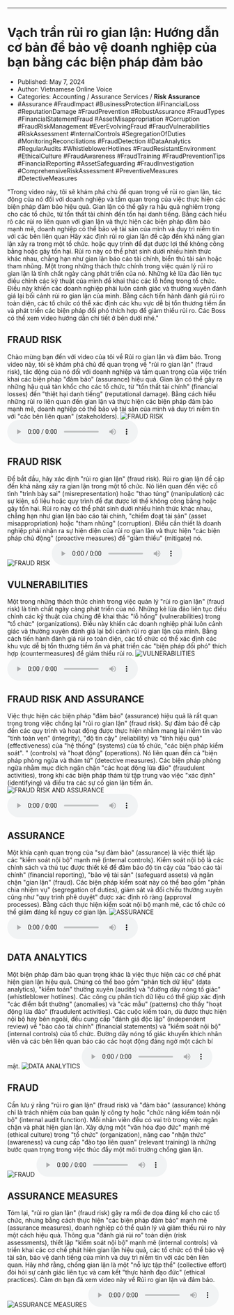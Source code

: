 
---

# Vạch trần rủi ro gian lận: Hướng dẫn cơ bản để bảo vệ doanh nghiệp của bạn bằng các biện pháp đảm bảo

- Published: May 7, 2024
- Author: Vietnamese Online Voice
- Categories: Accounting / Assurance Services / **Risk Assurance**
- #Assurance #FraudImpact #BusinessProtection #FinancialLoss #ReputationDamage #FraudPrevention #RobustAssurance #FraudTypes #FinancialStatementFraud #AssetMisappropriation #Corruption #FraudRiskManagement #EverEvolvingFraud #FraudVulnerabilities #RiskAssessment #InternalControls #SegregationOfDuties #MonitoringReconciliations #FraudDetection #DataAnalytics #RegularAudits #WhistleblowerHotlines #FraudResistantEnvironment #EthicalCulture #FraudAwareness #FraudTraining #FraudPreventionTips #FinancialReporting #AssetSafeguarding #FraudInvestigation #ComprehensiveRiskAssessment #PreventiveMeasures #DetectiveMeasures

"Trong video này, tôi sẽ khám phá chủ đề quan trọng về rủi ro gian lận, tác động của nó đối với doanh nghiệp và tầm quan trọng của việc thực hiện các biện pháp đảm bảo hiệu quả. Gian lận có thể gây ra hậu quả nghiêm trọng cho các tổ chức, từ tổn thất tài chính đến tổn hại danh tiếng. Bằng cách hiểu rõ các rủi ro liên quan với gian lận và thực hiện các biện pháp đảm bảo mạnh mẽ, doanh nghiệp có thể bảo vệ tài sản của mình và duy trì niềm tin với các bên liên quan Hãy xác định rủi ro gian lận đề cập đến khả năng gian lận xảy ra trong một tổ chức. hoặc quy trình để đạt được lợi thế không công bằng hoặc gây tổn hại. Rủi ro này có thể phát sinh dưới nhiều hình thức khác nhau, chẳng hạn như gian lận báo cáo tài chính, biển thủ tài sản hoặc tham nhũng. Một trong những thách thức chính trong việc quản lý rủi ro gian lận là tính chất ngày càng phát triển của nó. Những kẻ lừa đảo liên tục điều chỉnh các kỹ thuật của mình để khai thác các lỗ hổng trong tổ chức. Điều này khiến các doanh nghiệp phải luôn cảnh giác và thường xuyên đánh giá lại bối cảnh rủi ro gian lận của mình. Bằng cách tiến hành đánh giá rủi ro toàn diện, các tổ chức có thể xác định các khu vực dễ bị tổn thương tiềm ẩn và phát triển các biện pháp đối phó thích hợp để giảm thiểu rủi ro. Các Boss có thể xem video hướng dẫn chi tiết ở bên dưới nhé."


## FRAUD RISK

Chào mừng bạn đến với video của tôi về Rủi ro gian lận và đảm bảo. Trong video này, tôi sẽ khám phá chủ đề quan trọng về "rủi ro gian lận" (fraud risk), tác động của nó đối với doanh nghiệp và tầm quan trọng của việc triển khai các biện pháp "đảm bảo" (assurance) hiệu quả. Gian lận có thể gây ra những hậu quả tàn khốc cho các tổ chức, từ "tổn thất tài chính" (financial losses) đến "thiệt hại danh tiếng" (reputational damage). Bằng cách hiểu những rủi ro liên quan đến gian lận và thực hiện các biện pháp đảm bảo mạnh mẽ, doanh nghiệp có thể bảo vệ tài sản của mình và duy trì niềm tin với "các bên liên quan" (stakeholders).
![FRAUD RISK](https://http-archiver-apis-production-80.schnworks.com/storage/images/transitions/2024-05-07/transition--14174388705-Montserrat-Regular-7B1FA2.jpg)
<audio controls>
    <source src="https://http-archiver-apis-production-80.schnworks.com/storage/storage/audio/file-2038519909.mp3" type="audio/mpeg">
</audio>



## FRAUD RISK

Để bắt đầu, hãy xác định "rủi ro gian lận" (fraud risk). Rủi ro gian lận đề cập đến khả năng xảy ra gian lận trong một tổ chức. Nó liên quan đến việc cố tình "trình bày sai" (misrepresentation) hoặc "thao túng" (manipulation) các sự kiện, số liệu hoặc quy trình để đạt được lợi thế không công bằng hoặc gây tổn hại. Rủi ro này có thể phát sinh dưới nhiều hình thức khác nhau, chẳng hạn như gian lận báo cáo tài chính, "chiếm đoạt tài sản" (asset misappropriation) hoặc "tham nhũng" (corruption). Điều cần thiết là doanh nghiệp phải nhận ra sự hiện diện của rủi ro gian lận và thực hiện "các biện pháp chủ động" (proactive measures) để "giảm thiểu" (mitigate) nó.
![FRAUD RISK](https://http-archiver-apis-production-80.schnworks.com/storage/images/transitions/2024-05-07/transition--6885654233-Montserrat-SemiBold-673AB7.jpg)
<audio controls>
    <source src="https://http-archiver-apis-production-80.schnworks.com/storage/storage/audio/file-24510888856.mp3" type="audio/mpeg">
</audio>



## VULNERABILITIES

Một trong những thách thức chính trong việc quản lý "rủi ro gian lận" (fraud risk) là tính chất ngày càng phát triển của nó. Những kẻ lừa đảo liên tục điều chỉnh các kỹ thuật của chúng để khai thác "lỗ hổng" (vulnerabilities) trong "tổ chức" (organizations). Điều này khiến các doanh nghiệp phải luôn cảnh giác và thường xuyên đánh giá lại bối cảnh rủi ro gian lận của mình. Bằng cách tiến hành đánh giá rủi ro toàn diện, các tổ chức có thể xác định các khu vực dễ bị tổn thương tiềm ẩn và phát triển các "biện pháp đối phó" thích hợp (countermeasures) để giảm thiểu rủi ro.
![VULNERABILITIES](https://http-archiver-apis-production-80.schnworks.com/storage/images/transitions/2024-05-07/transition-40793225167-Montserrat-Black-004895.jpg)
<audio controls>
    <source src="https://http-archiver-apis-production-80.schnworks.com/storage/storage/audio/file-34821375495.mp3" type="audio/mpeg">
</audio>



## FRAUD RISK AND ASSURANCE

Việc thực hiện các biện pháp "đảm bảo" (assurance) hiệu quả là rất quan trọng trong việc chống lại "rủi ro gian lận" (fraud risk). Sự đảm bảo đề cập đến các quy trình và hoạt động được thực hiện nhằm mang lại niềm tin vào "tính toàn vẹn" (integrity), "độ tin cậy" (reliability) và "tính hiệu quả" (effectiveness) của "hệ thống" (systems) của tổ chức, "các biện pháp kiểm soát". " (controls) và "hoạt động" (operations). Nó liên quan đến cả "biện pháp phòng ngừa và thám tử" (detective measures). Các biện pháp phòng ngừa nhằm mục đích ngăn chặn "các hoạt động lừa đảo" (fraudulent activities), trong khi các biện pháp thám tử tập trung vào việc "xác định" (identifying) và điều tra các sự cố gian lận tiềm ẩn.
![FRAUD RISK AND ASSURANCE](https://http-archiver-apis-production-80.schnworks.com/storage/images/transitions/2024-05-07/transition-73768016744-Montserrat-SemiBold-880E4F.jpg)
<audio controls>
    <source src="https://http-archiver-apis-production-80.schnworks.com/storage/storage/audio/file-11317031048.mp3" type="audio/mpeg">
</audio>



## ASSURANCE

Một khía cạnh quan trọng của "sự đảm bảo" (assurance) là việc thiết lập các "kiểm soát nội bộ" mạnh mẽ (internal controls). Kiểm soát nội bộ là các chính sách và thủ tục được thiết kế để đảm bảo độ tin cậy của "báo cáo tài chính" (financial reporting), "bảo vệ tài sản" (safeguard assets) và ngăn chặn "gian lận" (fraud). Các biện pháp kiểm soát này có thể bao gồm "phân chia nhiệm vụ" (segregation of duties), giám sát và đối chiếu thường xuyên cũng như "quy trình phê duyệt" được xác định rõ ràng (approval processes). Bằng cách thực hiện kiểm soát nội bộ mạnh mẽ, các tổ chức có thể giảm đáng kể nguy cơ gian lận.
![ASSURANCE](https://http-archiver-apis-production-80.schnworks.com/storage/images/transitions/2024-05-07/transition-3133808522-Montserrat-Regular-7B1FA2.jpg)
<audio controls>
    <source src="https://http-archiver-apis-production-80.schnworks.com/storage/storage/audio/file-6872942795.mp3" type="audio/mpeg">
</audio>



## DATA ANALYTICS

Một biện pháp đảm bảo quan trọng khác là việc thực hiện các cơ chế phát hiện gian lận hiệu quả. Chúng có thể bao gồm "phân tích dữ liệu" (data analytics), "kiểm toán" thường xuyên (audits) và "đường dây nóng tố giác" (whistleblower hotlines). Các công cụ phân tích dữ liệu có thể giúp xác định "các điểm bất thường" (anomalies) và "các mẫu" (patterns) cho thấy "hoạt động lừa đảo" (fraudulent activities). Các cuộc kiểm toán, dù được thực hiện nội bộ hay bên ngoài, đều cung cấp "đánh giá độc lập" (independent review) về "báo cáo tài chính" (financial statements) và "kiểm soát nội bộ" (internal controls) của tổ chức. Đường dây nóng tố giác khuyến khích nhân viên và các bên liên quan báo cáo các hoạt động đáng ngờ một cách bí mật.
![DATA ANALYTICS](https://http-archiver-apis-production-80.schnworks.com/storage/images/transitions/2024-05-07/transition--37151779895-Montserrat-Bold-9C27B0.jpg)
<audio controls>
    <source src="https://http-archiver-apis-production-80.schnworks.com/storage/storage/audio/file-70304700532.mp3" type="audio/mpeg">
</audio>



## FRAUD

Cần lưu ý rằng "rủi ro gian lận" (fraud risk) và "đảm bảo" (assurance) không chỉ là trách nhiệm của ban quản lý công ty hoặc "chức năng kiểm toán nội bộ" (internal audit function). Mỗi nhân viên đều có vai trò trong việc ngăn chặn và phát hiện gian lận. Xây dựng một "văn hóa đạo đức" mạnh mẽ (ethical culture) trong "tổ chức" (organization), nâng cao "nhận thức" (awareness) và cung cấp "đào tạo liên quan" (relevant training) là những bước quan trọng trong việc thúc đẩy một môi trường chống gian lận.
![FRAUD](https://http-archiver-apis-production-80.schnworks.com/storage/images/transitions/2024-05-07/transition--14884991589-Montserrat-ExtraBold-4A148C.jpg)
<audio controls>
    <source src="https://http-archiver-apis-production-80.schnworks.com/storage/storage/audio/file-25458746610.mp3" type="audio/mpeg">
</audio>



## ASSURANCE MEASURES

Tóm lại, "rủi ro gian lận" (fraud risk) gây ra mối đe dọa đáng kể cho các tổ chức, nhưng bằng cách thực hiện "các biện pháp đảm bảo" mạnh mẽ (assurance measures), doanh nghiệp có thể quản lý và giảm thiểu rủi ro này một cách hiệu quả. Thông qua "đánh giá rủi ro" toàn diện (risk assessments), thiết lập "kiểm soát nội bộ" mạnh mẽ (internal controls) và triển khai các cơ chế phát hiện gian lận hiệu quả, các tổ chức có thể bảo vệ tài sản, bảo vệ danh tiếng của mình và duy trì niềm tin với các bên liên quan. Hãy nhớ rằng, chống gian lận là một "nỗ lực tập thể" (collective effort) đòi hỏi sự cảnh giác liên tục và cam kết "thực hành đạo đức" (ethical practices). Cảm ơn bạn đã xem video này về Rủi ro gian lận và đảm bảo.
![ASSURANCE MEASURES](https://http-archiver-apis-production-80.schnworks.com/storage/images/transitions/2024-05-07/transition-48261833363-Montserrat-Medium-880E4F.jpg)
<audio controls>
    <source src="https://http-archiver-apis-production-80.schnworks.com/storage/storage/audio/file-94169233215.mp3" type="audio/mpeg">
</audio>

